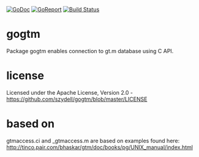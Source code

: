 [![GoDoc](https://godoc.org/github.com/szydell/gogtm?status.svg)](https://godoc.org/github.com/szydell/gogtm) [![GoReport](https://goreportcard.com/badge/github.com/szydell/gogtm)](https://goreportcard.com/report/github.com/szydell/gogtm) [![Build Status](https://travis-ci.org/szydell/mstools.svg?branch=master)](https://travis-ci.org/szydell/mstools)
# gogtm

Package gogtm enables connection to gt.m database using C API.

# license
   Licensed under the Apache License, Version 2.0 - https://github.com/szydell/gogtm/blob/master/LICENSE

# based on
gtmaccess.ci and _gtmaccess.m are based on examples found here:
http://tinco.pair.com/bhaskar/gtm/doc/books/pg/UNIX_manual/index.html
